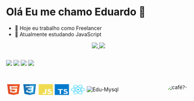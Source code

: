 <h1>Olá Eu me chamo Eduardo 👋</h1>


- 🔭 Hoje eu trabalho como Freelancer
- 🌱 Atualmente estudando JavaScript

<div align="center">
  <a href="https://github.com/EduardoFerreira-PNG">
  <img height="180em" src="https://github-readme-stats.vercel.app/api?username=EduardoFerreira-PNG&show_icons=true&theme=dark&include_all_commits=true&count_private=true"/>
  <img height="180em" src="https://github-readme-stats.vercel.app/api/top-langs/?username=EduardoFerreira-PNG&layout=compact&langs_count=7&theme=dark"/>
</div>
  
##
  
  <div> 
  <a href="https://open.spotify.com/playlist/5WFfEXZR4J4ZKYsN5r1Elh?si=61ba5372778b4f7a" target="_blank"><img src="https://img.shields.io/badge/Spotify-1ED760?&style=for-the-badge&logo=spotify&logoColor=white" target="_blank"></a>
  <a href="https://instagram.com/du_naves" target="_blank"><img src="https://img.shields.io/badge/-Instagram-%23E4405F?style=for-the-badge&logo=instagram&logoColor=white" target="_blank"></a>
 <a href="https://discord.gg/" target="_blank"><img src="https://img.shields.io/badge/Discord-7289DA?style=for-the-badge&logo=discord&logoColor=white" target="_blank"></a> 
  <a href = "eduardonaves02@outlook.com"><img src="https://img.shields.io/badge/Microsoft_Outlook-0078D4?style=for-the-badge&logo=microsoft-outlook&logoColor=white"></a>
</div>

##
  
  <div>  
  <div style="display: inline_block"><br>
  <img align="center" alt="Edu-HTML" height="30" width="40" src="https://raw.githubusercontent.com/devicons/devicon/master/icons/html5/html5-original.svg">
  <img align="center" alt="Edu-CSS" height="30" width="40" src="https://raw.githubusercontent.com/devicons/devicon/master/icons/css3/css3-original.svg">
  <img align="center" alt="Edu-Js" height="30" width="40" src="https://raw.githubusercontent.com/devicons/devicon/master/icons/javascript/javascript-plain.svg">
  <img align="center" alt="Edu-typescript" height="30" width="40" src="https://raw.githubusercontent.com/devicons/devicon/master/icons/typescript/typescript-original.svg">
  <img align="center" alt="Edu-react" height="30" width="40" src="https://raw.githubusercontent.com/devicons/devicon/master/icons/react/react-original.svg">
  <img align="center" alt="Edu-Mysql" height="35" width="50" src="https://cdn.jsdelivr.net/gh/devicons/devicon/icons/mysql/mysql-original.svg">
  <img align="right" alt="café?-:)" height="150" style="border-radius:50px;" src="https://i.pinimg.com/222x/08/0f/c6/080fc6b285e3469f1a824d7cbf25f0f1.jpg">
</div>
